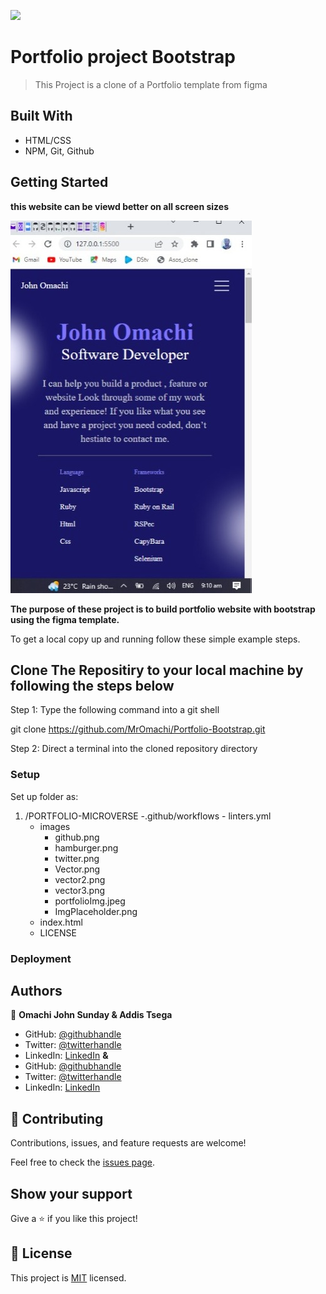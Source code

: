 ![](https://img.shields.io/badge/Microverse-blueviolet)

# Portfolio project Bootstrap

> This Project is a clone of a Portfolio template from figma

## Built With

- HTML/CSS
- NPM, Git, Github

## Getting Started

**this website can be viewd better on all screen sizes**

![image](./images/portfolioImg.jpeg)

**The purpose of these project is to build portfolio website with bootstrap using the figma template.**

To get a local copy up and running follow these simple example steps.

## Clone The Repositiry to your local machine by following the steps below

Step 1: Type the following command into a git shell

git clone https://github.com/MrOmachi/Portfolio-Bootstrap.git

Step 2: Direct a terminal into the cloned repository directory

### Setup

Set up folder as:

1. /PORTFOLIO-MICROVERSE -.github/workflows - linters.yml
   - images
     - github.png
     - hamburger.png
     - twitter.png
     - Vector.png
     - vector2.png
     - vector3.png
     - portfolioImg.jpeg
     - ImgPlaceholder.png
   - index.html
   - LICENSE

### Deployment

## Authors

👤 **Omachi John Sunday & Addis Tsega**

- GitHub: [@githubhandle](https://github.com/MrOmachi)
- Twitter: [@twitterhandle](https://twitter.com/Mr_Omachi)
- LinkedIn: [LinkedIn](https://www.linkedin.com/mwlite/in/john-omachi-00446210b)
  **&**
- GitHub: [@githubhandle](https://github.com/Aseadd)
- Twitter: [@twitterhandle](https://twitter.com/adaTsega)
- LinkedIn: [LinkedIn](https://linkedin.com/in/addistsega)

## 🤝 Contributing

Contributions, issues, and feature requests are welcome!

Feel free to check the [issues page](../../issues/).

## Show your support

Give a ⭐️ if you like this project!

## 📝 License

This project is [MIT](./MIT.md) licensed.
